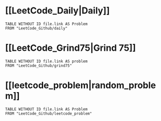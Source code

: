 # [[LeetCode_Daily|Daily]]

```dataview
TABLE WITHOUT ID file.link AS Problem
FROM "LeetCode_Github/daily"

```

# [[LeetCode_Grind75|Grind 75]]

```dataview
TABLE WITHOUT ID file.link AS problem
FROM "LeetCode_Github/grind75"
```

# [[leetcode_problem|random_problem]]

```dataview
TABLE WITHOUT ID file.link AS Problem
FROM "LeetCode_Github/leetcode_problem"
```

